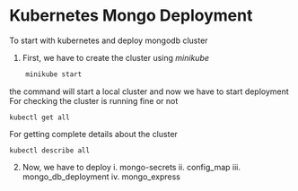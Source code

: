 # Kubernetes Mongo Deployment

To start with kubernetes and deploy mongodb cluster 

1. First, we have to create the cluster using $minikube$
```bash
    minikube start 
```
the command will start a local cluster and now we have to start deployment 
For checking the cluster is running fine or not 
```
kubectl get all 
```

For getting complete details about the cluster 
```
kubectl describe all
```

2. Now, we have to deploy 
    i. mongo-secrets
    ii. config_map
    iii. mongo_db_deployment
    iv. mongo_express
